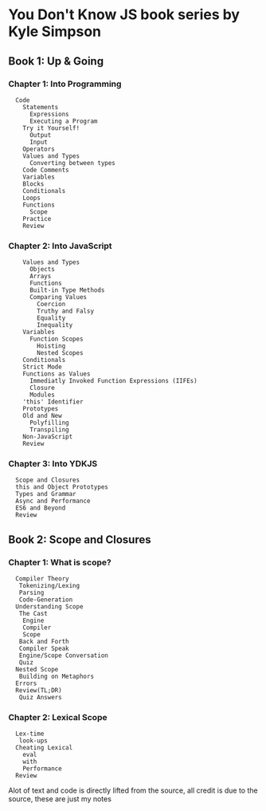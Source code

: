 # You Don't Know JS book series by Kyle Simpson

## Book 1: Up & Going

### Chapter 1: Into Programming
```
  Code
    Statements
  	  Expressions
  	  Executing a Program
  	Try it Yourself!
  	  Output
  	  Input
  	Operators
  	Values and Types
  	  Converting between types
  	Code Comments
  	Variables
  	Blocks
  	Conditionals
  	Loops
  	Functions
  	  Scope
  	Practice
  	Review
```
### Chapter 2: Into JavaScript
```
    Values and Types
      Objects
      Arrays
      Functions
      Built-in Type Methods
      Comparing Values
        Coercion
        Truthy and Falsy
        Equality
        Inequality
    Variables
      Function Scopes
        Hoisting
        Nested Scopes
    Conditionals
    Strict Mode
    Functions as Values
      Immediatly Invoked Function Expressions (IIFEs)
      Closure
      Modules
    'this' Identifier
    Prototypes
    Old and New
      Polyfilling
      Transpiling
    Non-JavaScript
    Review
```
### Chapter 3: Into YDKJS
```
  Scope and Closures
  this and Object Prototypes
  Types and Grammar
  Async and Performance
  ES6 and Beyond
  Review
```
## Book 2: Scope and Closures

### Chapter 1: What is scope?
```
  Compiler Theory
   Tokenizing/Lexing
   Parsing
   Code-Generation
  Understanding Scope
   The Cast
    Engine
    Compiler
    Scope
   Back and Forth
   Compiler Speak
   Engine/Scope Conversation
   Quiz
  Nested Scope
   Building on Metaphors
  Errors
  Review(TL;DR)
   Quiz Answers
```
### Chapter 2: Lexical Scope
```
  Lex-time
   look-ups
  Cheating Lexical
    eval
    with
    Performance
  Review
```



  





Alot of text and code is directly lifted from the source, all credit is due to the source, these are just my notes


